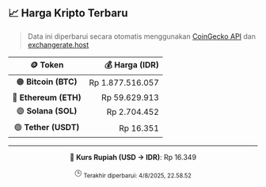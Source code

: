 

<!-- HARGA_KRIPTO -->
## 📈 Harga Kripto Terbaru

> Data ini diperbarui secara otomatis menggunakan [CoinGecko API](https://www.coingecko.com/) dan [exchangerate.host](https://exchangerate.host/)

<div align="center">

| 🪙 Token | 💰 Harga (IDR) |
|:------:|---------------:|
| 🟠 **Bitcoin (BTC)**   | Rp 1.877.516.057 |
| 🔵 **Ethereum (ETH)**  | Rp 59.629.913 |
| 🟣 **Solana (SOL)**    | Rp 2.704.452 |
| 🟢 **Tether (USDT)**   | Rp 16.351 |

---

💱 **Kurs Rupiah (USD → IDR)**: Rp 16.349

🕒 <sub>Terakhir diperbarui: 4/8/2025, 22.58.52</sub>

</div>
<!-- /HARGA_KRIPTO -->
